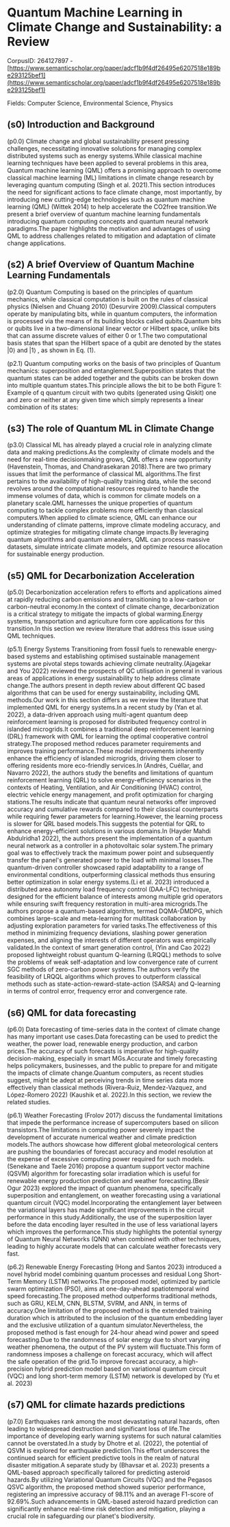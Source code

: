 # Quantum Machine Learning in Climate Change and Sustainability: a Review

CorpusID: 264127897 - [https://www.semanticscholar.org/paper/adcf1b9f4df26495e6207518e189be293125bef1](https://www.semanticscholar.org/paper/adcf1b9f4df26495e6207518e189be293125bef1)

Fields: Computer Science, Environmental Science, Physics

## (s0) Introduction and Background
(p0.0) Climate change and global sustainability present pressing challenges, necessitating innovative solutions for managing complex distributed systems such as energy systems.While classical machine learning techniques have been applied to several problems in this area, Quantum machine learning (QML) offers a promising approach to overcome classical machine learning (ML) limitations in climate change research by leveraging quantum computing (Singh et al. 2021).This section introduces the need for significant actions to face climate change, most importantly, by introducing new cutting-edge technologies such as quantum machine learning (QML) (Wittek 2014) to help accelerate the CO2free transition.We present a brief overview of quantum machine learning fundamentals introducing quantum computing concepts and quantum neural network paradigms.The paper highlights the motivation and advantages of using QML to address challenges related to mitigation and adaptation of climate change applications.
## (s2) A brief Overview of Quantum Machine Learning Fundamentals
(p2.0) Quantum Computing is based on the principles of quantum mechanics, while classical computation is built on the rules of classical physics (Nielsen and Chuang 2010) (Desurvire 2009).Classical computers operate by manipulating bits, while in quantum computers, the information is processed via the means of its building blocks called qubits.Quantum bits or qubits live in a two-dimensional linear vector or Hilbert space, unlike bits that can assume discrete values of either 0 or 1.The two computational basis states that span the Hilbert space of a qubit are denoted by the states |0⟩ and |1⟩ , as shown in Eq. (1).

(p2.1) Quantum computing works on the basis of two principles of Quantum mechanics: superposition and entanglement.Superposition states that the quantum states can be added together and the qubits can be broken down into multiple quantum states.This principle allows the bit to be both Figure 1: Example of q quantum circuit with two qubits (generated using Qiskit) one and zero or neither at any given time which simply represents a linear combination of its states:
## (s3) The role of Quantum ML in Climate Change
(p3.0) Classical ML has already played a crucial role in analyzing climate data and making predictions.As the complexity of climate models and the need for real-time decisionmaking grows, QML offers a new opportunity (Havenstein, Thomas, and Chandrasekaran 2018).There are two primary issues that limit the performance of classical ML algorithms.The first pertains to the availability of high-quality training data, while the second revolves around the computational resources required to handle the immense volumes of data, which is common for climate models on a planetary scale.QML harnesses the unique properties of quantum computing to tackle complex problems more efficiently than classical computers.When applied to climate science, QML can enhance our understanding of climate patterns, improve climate modeling accuracy, and optimize strategies for mitigating climate change impacts.By leveraging quantum algorithms and quantum annealers, QML can process massive datasets, simulate intricate climate models, and optimize resource allocation for sustainable energy production.
## (s5) QML for Decarbonization Acceleration
(p5.0) Decarbonization acceleration refers to efforts and applications aimed at rapidly reducing carbon emissions and transitioning to a low-carbon or carbon-neutral economy.In the context of climate change, decarbonization is a critical strategy to mitigate the impacts of global warming.Energy systems, transportation and agriculture form core applications for this transition.In this section we review literature that address this issue using QML techniques.

(p5.1) Energy Systems Transitioning from fossil fuels to renewable energy-based systems and establishing optimised sustainable management systems are pivotal steps towards achieving climate neutrality.(Ajagekar and You 2022) reviewed the prospects of QC utilisation in general in various areas of applications in energy sustainability to help address climate change.The authors present in depth review about different QC based algorithms that can be used for energy sustainability, including QML methods.Our work in this section differs as we review the literature that implemented QML for energy systems.In a recent study by (Yan et al. 2022), a data-driven approach using multi-agent quantum deep reinforcement learning is proposed for distributed frequency control in islanded microgrids.It combines a traditional deep reinforcement learning (DRL) framework with QML for learning the optimal cooperative control strategy.The proposed method reduces parameter requirements and improves training performance.These model improvements inherently enhance the efficiency of islanded microgrids, driving them closer to offering residents more eco-friendly services.In (Andrés, Cuéllar, and Navarro 2022), the authors study the benefits and limitations of quantum reinforcement learning (QRL) to solve energy-efficiency scenarios in the contexts of Heating, Ventilation, and Air Conditioning (HVAC) control, electric vehicle energy management, and profit optimization for charging stations.The results indicate that quantum neural networks offer improved accuracy and cumulative rewards compared to their classical counterparts while requiring fewer parameters for learning.However, the learning process is slower for QRL based models.This suggests the potential for QRL to enhance energy-efficient solutions in various domains.In (Hayder Mahdi Abdulridha1 2022), the authors present the implementation of a quantum neural network as a controller in a photovoltaic solar system.The primary goal was to effectively track the maximum power point and subsequently transfer the panel's generated power to the load with minimal losses.The quantum-driven controller showcased rapid adaptability to a range of environmental conditions, outperforming classical methods thus ensuring better optimization in solar energy systems.(Li et al. 2023) introduced a distributed area autonomy load frequency control (DAA-LFC) technique, designed for the efficient balance of interests among multiple grid operators while ensuring swift frequency restoration in multi-area microgrids.The authors propose a quantum-based algorithm, termed DQMA-DMDPG, which combines large-scale and meta-learning for multitask collaboration by adjusting exploration parameters for varied tasks.The effectiveness of this method in minimizing frequency deviations, slashing power generation expenses, and aligning the interests of different operators was empirically validated.In the context of smart generation control, (Yin and Cao 2022) proposed lightweight robust quantum Q-learning (LRQQL) methods to solve the problems of weak self-adaptation and low convergence rate of current SGC methods of zero-carbon power systems.The authors verify the feasibility of LRQQL algorithms which proves to outperform classical methods such as state-action-reward-state-action (SARSA) and Q-learning in terms of control error, frequency error and convergence rate.
## (s6) QML for data forecasting
(p6.0) Data forecasting of time-series data in the context of climate change has many important use cases.Data forecasting can be used to predict the weather, the power load, renewable energy production, and carbon prices.The accuracy of such forecasts is imperative for high-quality decision-making, especially in smart MGs.Accurate and timely forecasting helps policymakers, businesses, and the public to prepare for and mitigate the impacts of climate change.Quantum computers, as recent studies suggest, might be adept at perceiving trends in time series data more effectively than classical methods (Rivera-Ruiz, Mendez-Vazquez, and López-Romero 2022) (Kaushik et al. 2022).In this section, we review the related studies.

(p6.1) Weather Forecasting (Frolov 2017) discuss the fundamental limitations that impede the performance increase of supercomputers based on silicon transistors.The limitations in computing power severely impact the development of accurate numerical weather and climate prediction models.The authors showcase how different global meteorological centers are pushing the boundaries of forecast accuracy and model resolution at the expense of excessive computing power required for such models.(Senekane and Taele 2016) propose a quantum support vector machine (QSVM) algorithm for forecasting solar irradiation which is useful for renewable energy production prediction and weather forecasting.(Besir Ogur 2023) explored the impact of quantum phenomena, specifically superposition and entanglement, on weather forecasting using a variational quantum circuit (VQC) model.Incorporating the entanglement layer between the variational layers has made significant improvements in the circuit performance in this study.Additionally, the use of the superposition layer before the data encoding layer resulted in the use of less variational layers which improves the performance.This study highlights the potential synergy of Quantum Neural Networks (QNN) when combined with other techniques, leading to highly accurate models that can calculate weather forecasts very fast.

(p6.2) Renewable Energy Forecasting (Hong and Santos 2023) introduced a novel hybrid model combining quantum processes and residual Long Short-Term Memory (LSTM) networks.The proposed model, optimized by particle swarm optimization (PSO), aims at one-day-ahead spatiotemporal wind speed forecasting.The proposed method outperforms traditional methods, such as GRU, KELM, CNN, BLSTM, SVRM, and ANN, in terms of accuracy.One limitation of the proposed method is the extended training duration which is attributed to the inclusion of the quantum embedding layer and the exclusive utilization of a quantum simulator.Nevertheless, the proposed method is fast enough for 24-hour ahead wind power and speed forecasting.Due to the randomness of solar energy due to short varying weather phenomena, the output of the PV system will fluctuate.This form of randomness imposes a challenge on forecast accuracy, which will affect the safe operation of the grid.To improve forecast accuracy, a high-precision hybrid prediction model based on variational quantum circuit (VQC) and long short-term memory (LSTM) network is developed by (Yu et al. 2023)
## (s7) QML for climate hazards predictions
(p7.0) Earthquakes rank among the most devastating natural hazards, often leading to widespread destruction and significant loss of life.The importance of developing early warning systems for such natural calamities cannot be overstated.In a study by Dhotre et al. (2022), the potential of QSVM is explored for earthquake prediction.This effort underscores the continued search for efficient predictive tools in the realm of natural disaster mitigation.A separate study by (Bhavsar et al. 2023) presents a QML-based approach specifically tailored for predicting asteroid hazards.By utilizing Variational Quantum Circuits (VQC) and the Pegasos QSVC algorithm, the proposed method showed superior performance, registering an impressive accuracy of 98.11% and an average F1-score of 92.69%.Such advancements in QML-based asteroid hazard prediction can significantly enhance real-time risk detection and mitigation, playing a crucial role in safeguarding our planet's biodiversity.
